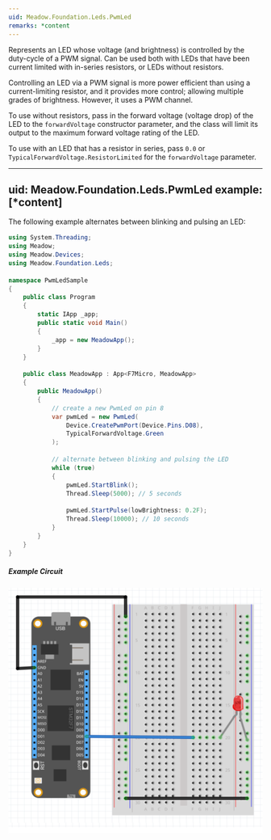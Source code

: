 ```yaml
---
uid: Meadow.Foundation.Leds.PwmLed
remarks: *content
---
```


Represents an LED whose voltage (and brightness) is controlled by the duty-cycle of a PWM signal. Can be used both with LEDs that have been current limited with in-series resistors, or LEDs without resistors.

Controlling an LED via a PWM signal is more power efficient than using a current-limiting resistor, and it provides more control; allowing multiple grades of brightness. However, it uses a PWM channel.

To use without resistors, pass in the forward voltage (voltage drop) of the LED to the `forwardVoltage` constructor parameter, and the class will limit its output to the maximum forward voltage rating of the LED.

To use with an LED that has a resistor in series, pass `0.0` or `TypicalForwardVoltage.ResistorLimited` for the `forwardVoltage` parameter.

---
uid: Meadow.Foundation.Leds.PwmLed
example: [*content]
---

The following example alternates between blinking and pulsing an LED:

```csharp
using System.Threading;
using Meadow;
using Meadow.Devices;
using Meadow.Foundation.Leds;

namespace PwmLedSample
{
    public class Program
    {
        static IApp _app;
        public static void Main()
        {
            _app = new MeadowApp();
        }
    }

    public class MeadowApp : App<F7Micro, MeadowApp>
    {
        public MeadowApp()
        {
            // create a new PwmLed on pin 8
            var pwmLed = new PwmLed(
                Device.CreatePwmPort(Device.Pins.D08),
                TypicalForwardVoltage.Green
            );

            // alternate between blinking and pulsing the LED 
            while (true)
            {
                pwmLed.StartBlink();
                Thread.Sleep(5000); // 5 seconds

                pwmLed.StartPulse(lowBrightness: 0.2F);
                Thread.Sleep(10000); // 10 seconds
            }
        }
    }
}
```

##### Example Circuit

![](../../API_Assets/Meadow.Foundation.Leds.PwmLed/PwmLed.svg)
